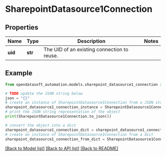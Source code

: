 # SharepointDatasource1Connection


## Properties

Name | Type | Description | Notes
------------ | ------------- | ------------- | -------------
**uid** | **str** | The UID of an existing connection to reuse. | 

## Example

```python
from opendatasoft_automation.models.sharepoint_datasource1_connection import SharepointDatasource1Connection

# TODO update the JSON string below
json = "{}"
# create an instance of SharepointDatasource1Connection from a JSON string
sharepoint_datasource1_connection_instance = SharepointDatasource1Connection.from_json(json)
# print the JSON string representation of the object
print(SharepointDatasource1Connection.to_json())

# convert the object into a dict
sharepoint_datasource1_connection_dict = sharepoint_datasource1_connection_instance.to_dict()
# create an instance of SharepointDatasource1Connection from a dict
sharepoint_datasource1_connection_from_dict = SharepointDatasource1Connection.from_dict(sharepoint_datasource1_connection_dict)
```
[[Back to Model list]](../README.md#documentation-for-models) [[Back to API list]](../README.md#documentation-for-api-endpoints) [[Back to README]](../README.md)


